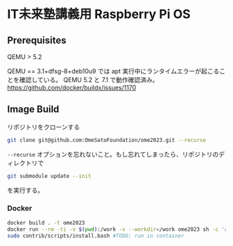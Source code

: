 # IT未来塾講義用 Raspberry Pi OS
## Prerequisites
QEMU > 5.2

QEMU == 3.1+dfsg-8+deb10u9 では apt 実行中にランタイムエラーが起こることを確認している。 QEMU 5.2 と 7.1 で動作確認済み。 https://github.com/docker/buildx/issues/1170

## Image Build
リポジトリをクローンする

```bash
git clone git@github.com:OmeSatoFoundation/ome2023.git --recurse
```

`--recurse` オプションを忘れないこと。もし忘れてしまったら、リポジトリのディレクトリで

```bash
git submodule update --init
```

を実行する。

### Docker

```bash 
docker build . -t ome2023
docker run --rm -ti -v $(pwd):/work -v --workdir=/work ome2023 sh -c 'aclocal -I m4 && automake -a -c && autoconf && ./configure --build=x86_64-linux-gnu --host=aarch64-linux-gnu --prefix=/usr/local && make -j6'
sudo contrib/scripts/install.bash #TODO: run in container
```

